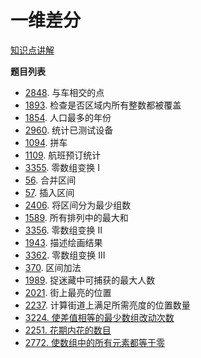 # 一维差分

[知识点讲解](https://leetcode.cn/problems/car-pooling/solutions/2550264/suan-fa-xiao-ke-tang-chai-fen-shu-zu-fu-9d4ra/)

**题目列表**

- [2848](https://leetcode.cn/problems/points-that-intersect-with-cars/description/). 与车相交的点
- [1893](https://leetcode.cn/problems/check-if-all-the-integers-in-a-range-are-covered/description/). 检查是否区域内所有整数都被覆盖
- [1854](https://leetcode.cn/problems/maximum-population-year/description/). 人口最多的年份
- [2960](https://leetcode.cn/problems/count-tested-devices-after-test-operations/description/). 统计已测试设备
- [1094](https://leetcode.cn/problems/car-pooling/description/). 拼车
- [1109](https://leetcode.cn/problems/corporate-flight-bookings/description/). 航班预订统计
- [3355](https://leetcode.cn/problems/zero-array-transformation-i/description/). 零数组变换 I
- [56](https://leetcode.cn/problems/merge-intervals/description/). 合并区间
- [57](https://leetcode.cn/problems/insert-interval/description/). 插入区间
- [2406](https://leetcode.cn/problems/divide-intervals-into-minimum-number-of-groups/description/). 将区间分为最少组数
- [1589](https://leetcode.cn/problems/maximum-sum-obtained-of-any-permutation/description/). 所有排列中的最大和
- [3356](https://leetcode.cn/problems/zero-array-transformation-ii/description/). 零数组变换 II
- [1943](https://leetcode.cn/problems/describe-the-painting/description/). 描述绘画结果
- [3362](https://leetcode.cn/problems/zero-array-transformation-iii/description/). 零数组变换 III
- [370](https://leetcode.cn/problems/range-addition/description/). 区间加法
- [1989](https://leetcode.cn/problems/maximum-number-of-people-that-can-be-caught-in-tag/description/). 捉迷藏中可捕获的最大人数
- [2021](https://leetcode.cn/problems/brightest-position-on-street/description/). 街上最亮的位置
- [2237](https://leetcode.cn/problems/count-positions-on-street-with-required-brightness/description/). 计算街道上满足所需亮度的位置数量
- [3224. 使差值相等的最少数组改动次数](https://leetcode.cn/problems/minimum-array-changes-to-make-differences-equal/description/)
- [2251. 花期内花的数目](https://leetcode.cn/problems/number-of-flowers-in-full-bloom/description/)
- [2772. 使数组中的所有元素都等于零](https://leetcode.cn/problems/apply-operations-to-make-all-array-elements-equal-to-zero/description/)

